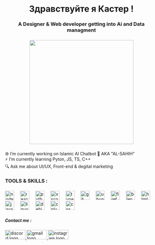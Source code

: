 <h1 align="center">Здравствуйте я Кастер !</h1>

###

<h3 align="center">A Designer & Web developer getting into Ai and Data managment</h3>

###

<div align="center">
  <img height="343" src="https://external-content.duckduckgo.com/iu/?u=https%3A%2F%2F64.media.tumblr.com%2Fcca4f06484b447c0687f0325af5b38c9%2F428a8db1dc8ae92f-87%2Fs1280x1920%2F7c751558b1d93e15c2d885cff2162ddb95059b8d.gif&f=1&nofb=1&ipt=3e9a13231d9954f212dbbcb2981e0199b4ec35927a374de194edfde058ff64de"  />
</div>

###

<p align="left">⚙️ I’m currently working on Islamic AI Chatbot 🤖 AKA "AL-SAHIH"<br>⚡ I’m currently learning Pyton, JS, TS, C++<br>🔍 Ask me about UI/UX,  Front-end & degital marketing</p>

###

<h3 align="left">TOOLS & SKILLS :</h3>

###

<div align="left">
  <img src="https://cdn.simpleicons.org/nodedotjs/339933" height="30" alt="nodejs logo"  />
  <img width="12" />
  <img src="https://cdn.simpleicons.org/react/61DAFB" height="30" alt="react logo"  />
  <img width="12" />
  <img src="https://cdn.simpleicons.org/python/3776AB" height="30" alt="python logo"  />
  <img width="12" />
  <img src="https://cdn.jsdelivr.net/gh/devicons/devicon/icons/vscode/vscode-original.svg" height="30" alt="vscode logo"  />
  <img width="12" />
  <img src="https://skillicons.dev/icons?i=ts" height="30" alt="typescript logo"  />
  <img width="12" />
  <img src="https://cdn.simpleicons.org/git/F05032" height="30" alt="git logo"  />
  <img width="12" />
  <img src="https://cdn.simpleicons.org/ubuntu/E95420" height="30" alt="ubuntu logo"  />
  <img width="12" />
  <img src="https://cdn.simpleicons.org/firefox/FF7139" height="30" alt="firefox logo"  />
  <img width="12" />
  <img src="https://cdn.simpleicons.org/blender/F5792A" height="30" alt="blender logo"  />
  <img width="12" />
  <img src="https://cdn.jsdelivr.net/gh/devicons/devicon/icons/html5/html5-original.svg" height="30" alt="html5 logo"  />
  <img width="12" />
  <img src="https://cdn.simpleicons.org/javascript/F7DF1E" height="30" alt="javascript logo"  />
  <img width="12" />
  <img src="https://cdn.simpleicons.org/linux/FCC624" height="30" alt="linux logo"  />
  <img width="12" />
  <img src="https://cdn.jsdelivr.net/gh/devicons/devicon/icons/debian/debian-original.svg" height="30" alt="debian logo"  />
  <img width="12" />
  <img src="https://cdn.jsdelivr.net/gh/devicons/devicon/icons/cplusplus/cplusplus-original.svg" height="30" alt="cplusplus logo"  />
  <img width="12" />
  <img src="https://cdn.jsdelivr.net/gh/devicons/devicon/icons/css3/css3-original.svg" height="30" alt="css logo"  />
</div>

###

<h5 align="left">Contact me :</h5>

###

<div align="left">
  <a href="https://discord.com/bacteriophage.x" target="_blank">
    <img src="https://raw.githubusercontent.com/maurodesouza/profile-readme-generator/master/src/assets/icons/social/discord/default.svg" width="67" height="31" alt="discord logo"  />
  </a>
  <a href="awsetch99@gmail.com" target="_blank">
    <img src="https://raw.githubusercontent.com/maurodesouza/profile-readme-generator/master/src/assets/icons/social/gmail/default.svg" width="67" height="31" alt="gmail logo"  />
  </a>
  <a href="https://www.instagram.com/aws_infography/" target="_blank">
    <img src="https://raw.githubusercontent.com/maurodesouza/profile-readme-generator/master/src/assets/icons/social/instagram/default.svg" width="67" height="31" alt="instagram logo"  />
  </a>
</div>

###
<!--
**bacteriophageEH/bacteriophageEH** is a ✨ _special_ ✨ repository because its `README.md` (this file) appears on your GitHub profile.
